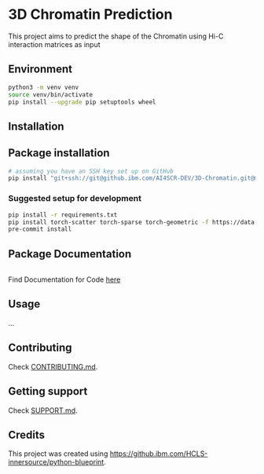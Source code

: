 # 3D Chromatin Prediction

This project aims to predict the shape of the Chromatin using Hi-C interaction matrices as input

## Environment
```sh
python3 -m venv venv
source venv/bin/activate
pip install --upgrade pip setuptools wheel
```

## Installation

## Package installation
```sh
# assuming you have an SSH key set up on GitHub
pip install "git+ssh://git@github.ibm.com/AI4SCR-DEV/3D-Chromatin.git@main"
```

### Suggested setup for development
```sh
pip install -r requirements.txt
pip install torch-scatter torch-sparse torch-geometric -f https://data.pyg.org/whl/torch-1.11.0+cpu.html
pre-commit install
```
## Package Documentation
```sh
```
Find Documentation for Code [here](https://pages.github.ibm.com/AI4SCR-DEV/3D-Chromatin/)
## Usage
...

## Contributing

Check [CONTRIBUTING.md](.github/CONTRIBUTING.md).

## Getting support

Check [SUPPORT.md](.github/SUPPORT.md).

## Credits
This project was created using https://github.ibm.com/HCLS-innersource/python-blueprint.
